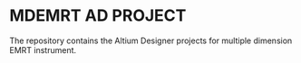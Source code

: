 # MDEMRT AD PROJECT
The repository contains the Altium Designer projects for multiple dimension EMRT instrument.

